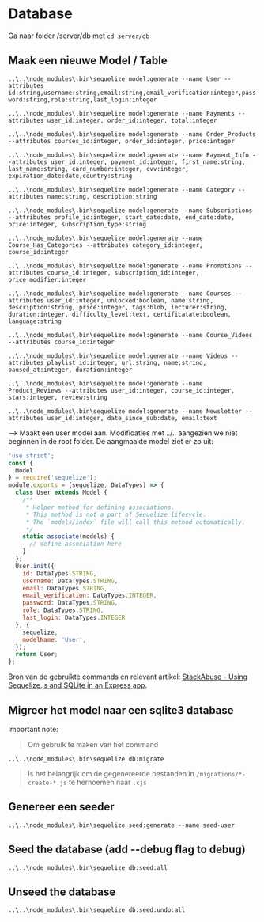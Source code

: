 # Database

Ga naar folder /server/db met `cd server/db`

## Maak een nieuwe Model / Table
`..\..\node_modules\.bin\sequelize model:generate --name User --attributes id:string,username:string,email:string,email_verification:integer,password:string,role:string,last_login:integer`

`..\..\node_modules\.bin\sequelize model:generate --name Payments --attributes user_id:integer, order_id:integer, total:integer`

`..\..\node_modules\.bin\sequelize model:generate --name Order_Products --attributes courses_id:integer, order_id:integer, price:integer`

`..\..\node_modules\.bin\sequelize model:generate --name Payment_Info --attributes user_id:integer, payment_id:integer, first_name:string, last_name:string, card_number:integer, cvv:integer, expiration_date:date,country:string`

`..\..\node_modules\.bin\sequelize model:generate --name Category --attributes name:string, description:string`

`..\..\node_modules\.bin\sequelize model:generate --name Subscriptions --attributes profile_id:integer, start_date:date, end_date:date, price:integer, subscription_type:string`

`..\..\node_modules\.bin\sequelize model:generate --name Course_Has_Categories --attributes category_id:integer, course_id:integer`

`..\..\node_modules\.bin\sequelize model:generate --name Promotions --attributes course_id:integer, subscription_id:integer, price_modifier:integer`

`..\..\node_modules\.bin\sequelize model:generate --name Courses --attributes user_id:integer, unlocked:boolean, name:string, description:string, price:integer, tags:blob, lecturer:string, duration:integer, difficulty_level:text, certificatate:boolean, language:string`

`..\..\node_modules\.bin\sequelize model:generate --name Course_Videos --attributes course_id:integer`

`..\..\node_modules\.bin\sequelize model:generate --name Videos --attributes playlist_id:integer, url:string, name:string, paused_at:integer, duration:integer`

`..\..\node_modules\.bin\sequelize model:generate --name Product_Reviews --attributes user_id:integer, course_id:integer, stars:integer, review:string`

`..\..\node_modules\.bin\sequelize model:generate --name Newsletter --attributes user_id:integer, date_since_sub:date, email:text`

--> Maakt een user model aan. Modificaties met ../.. aangezien we niet beginnen in de root folder. 
De aangmaakte model ziet er zo uit: 

```js
'use strict';
const {
  Model
} = require('sequelize');
module.exports = (sequelize, DataTypes) => {
  class User extends Model {
    /**
     * Helper method for defining associations.
     * This method is not a part of Sequelize lifecycle.
     * The `models/index` file will call this method automatically.
     */
    static associate(models) {
      // define association here
    }
  };
  User.init({
    id: DataTypes.STRING,
    username: DataTypes.STRING,
    email: DataTypes.STRING,
    email_verification: DataTypes.INTEGER,
    password: DataTypes.STRING,
    role: DataTypes.STRING,
    last_login: DataTypes.INTEGER
  }, {
    sequelize,
    modelName: 'User',
  });
  return User;
};
```


Bron van de gebruikte commands en relevant artikel: [StackAbuse - Using Sequelize.js and SQLite in an Express app](https://stackabuse.com/using-sequelize-js-and-sqlite-in-an-express-js-app/).

## Migreer het model naar een sqlite3 database
Important note: 
> Om gebruik te maken van het command

`..\..\node_modules\.bin\sequelize db:migrate`

> Is het belangrijk om de gegenereerde bestanden in `/migrations/*-create-*.js` te hernoemen naar `.cjs`

## Genereer een seeder
`..\..\node_modules\.bin\sequelize seed:generate --name seed-user`

## Seed the database (add --debug flag to debug)
`..\..\node_modules\.bin\sequelize db:seed:all` 

## Unseed the database
`..\..\node_modules\.bin\sequelize db:seed:undo:all`